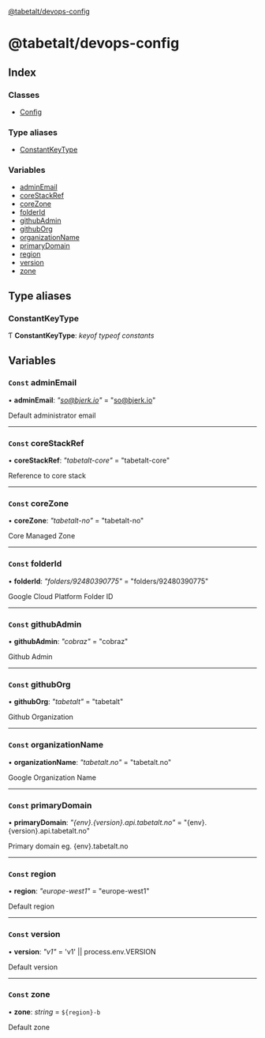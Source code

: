 [@tabetalt/devops-config](README.md)

# @tabetalt/devops-config

## Index

### Classes

* [Config](classes/config.md)

### Type aliases

* [ConstantKeyType](README.md#constantkeytype)

### Variables

* [adminEmail](README.md#const-adminemail)
* [coreStackRef](README.md#const-corestackref)
* [coreZone](README.md#const-corezone)
* [folderId](README.md#const-folderid)
* [githubAdmin](README.md#const-githubadmin)
* [githubOrg](README.md#const-githuborg)
* [organizationName](README.md#const-organizationname)
* [primaryDomain](README.md#const-primarydomain)
* [region](README.md#const-region)
* [version](README.md#const-version)
* [zone](README.md#const-zone)

## Type aliases

###  ConstantKeyType

Ƭ **ConstantKeyType**: *keyof typeof constants*

## Variables

### `Const` adminEmail

• **adminEmail**: *"so@bjerk.io"* = "so@bjerk.io"

Default administrator email

___

### `Const` coreStackRef

• **coreStackRef**: *"tabetalt-core"* = "tabetalt-core"

Reference to core stack

___

### `Const` coreZone

• **coreZone**: *"tabetalt-no"* = "tabetalt-no"

Core Managed Zone

___

### `Const` folderId

• **folderId**: *"folders/92480390775"* = "folders/92480390775"

Google Cloud Platform Folder ID

___

### `Const` githubAdmin

• **githubAdmin**: *"cobraz"* = "cobraz"

Github Admin

___

### `Const` githubOrg

• **githubOrg**: *"tabetalt"* = "tabetalt"

Github Organization

___

### `Const` organizationName

• **organizationName**: *"tabetalt.no"* = "tabetalt.no"

Google Organization Name

___

### `Const` primaryDomain

• **primaryDomain**: *"{env}.{version}.api.tabetalt.no"* = "{env}.{version}.api.tabetalt.no"

Primary domain
eg. {env}.tabetalt.no

___

### `Const` region

• **region**: *"europe-west1"* = "europe-west1"

Default region

___

### `Const` version

• **version**: *"v1"* = 'v1' || process.env.VERSION

Default version

___

### `Const` zone

• **zone**: *string* = `${region}-b`

Default zone
